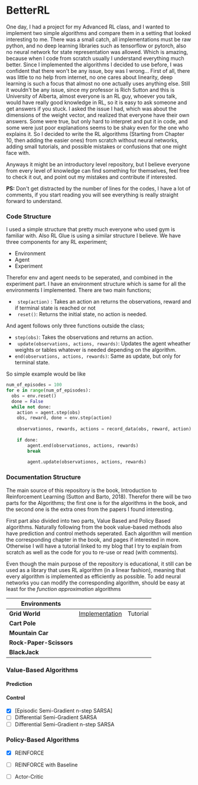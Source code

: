 # BetterRL
One day, I had a project for my Advanced RL class, and I wanted to implement two simple algorithms and compare them in a setting that looked interesting to me. There was a small catch, all implementations must be raw python, and no deep learning libraries such as tensorflow or pytorch, also no neural network for state representation was allowed. Which is amazing, because when I code from scratch usually I understand everything much better. Since I implemented the algorithms I decided to use before, I was confident that there won't be any issue, boy was I wrong... First of all, there was little to no help from internet, no one cares about linearity, deep learning is such a focus that almost no one actually uses anything else. Still it wouldn't be any issue, since my professor is Rich Sutton and this is University of Alberta, almost everyone is an RL guy, whoever you talk, would have really good knowledge in RL, so it is easy to ask someone and get answers if you stuck. I asked the issue I had, which was about the dimensions of the weight vector, and realized that everyone have their own answers. Some were true, but only hard to interpret and put it in code, and some were just poor explanations seems to be shaky even for the one who explains it. So I decided to write the RL algorithms (Starting from Chapter 10, then adding the easier ones) from scratch without neural networks, adding small tutorials, and possible mistakes or confusions that one might face with.

Anyways it might be an introductory level repository, but I believe everyone from every level of knowledge can find something for themselves, feel free to check it out, and point out my mistakes and contribute if interested.

**PS:** Don't get distracted by the number of lines for the codes, I have a lot of comments, if you start reading you will see everything is really straight forward to understand.

### Code Structure

I used a simple structure that pretty much everyone who used gym is familiar with. Also RL Glue is using a similar structure I believe. We have three components for any RL experiment;

- Environment
- Agent
- Experiment

Therefor env and agent needs to be seperated, and combined in the experiment part. I have an environment structure which is same for all the environments I implemented. There are two main functions;

- ` step(action)` : Takes an action an returns the observations, reward and if terminal state is reached or not
- ` reset()`: Returns the initial state, no action is needed.

And agent follows only three functions outside the class;

- `step(obs)`: Takes the observations and returns an action.
- ` update(observations, actions, rewards)`: Updates the agent wheather weights or tables whatever is needed depending on the algorithm.
- `end(observations, actions, rewards)`: Same as update, but only for terminal state.

So simple example would be like

```python
num_of_episodes = 100
for e in range(num_of_episodes):
  obs = env.reset()
  done = False
  while not done:
    action = agent.step(obs)
    obs, reward, done = env.step(action)
    
    observationos, rewards, actions = record_data(obs, reward, action)
    
    if done:
        agent.end(observationos, actions, rewards)
        break
        
		agent.update(observationos, actions, rewards)
```

### Documentation Structure

The main source of this repository is the book, Introduction to Reinforcement Learning (Sutton and Barto, 2018). Therefor there will be two parts for the Algorithms; the first one is for the algorithms in the book, and the second one is the extra ones from the papers I found interesting.

First part also divided into two parts, Value Based and Policy Based algorithms. Naturally following from the book value-based methods also have prediction and control methods seperated. Each algorithm will mention the corresponding chapter in the book, and pages if interested in more. Otherwise I will have a tutorial linked to my blog that I try to explain from scratch as well as the code for you to re-use or read (with comments).  

Even though the main purpose of the repository is educational, it still can be used as a library that uses RL algorithm (in a linear fashion), meaning that every algorithm is implemented as efficiently as possible. To add neural networks you can modify the corresponding algorithm, should be easy at least for the *function approximation* algorithms

| Environments            |                                               |          |
| ----------------------- | --------------------------------------------- | -------- |
| **Grid World**          | [Implementation](/environments/grid_world.py) | Tutorial |
| **Cart Pole**           |                                               |          |
| **Mountain Car**        |                                               |          |
| **Rock-Paper-Scissors** |                                               |          |
| **BlackJack**           |                                               |          |

### Value-Based Algorithms

#### Prediction

#### Control

- [x] [Episodic Semi-Gradient n-step SARSA]
- [ ] Differential Semi-Gradient SARSA
- [ ] Differential Semi-Gradient n-step SARSA

### Policy-Based Algorithms

- [x] REINFORCE
- [ ] REINFORCE with Baseline
- [ ] Actor-Critic

